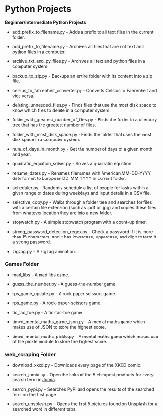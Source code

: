 # Python Projects
**Beginner/Intermediate Python Projects**

* add_prefix_to_filename.py - Adds a prefix to all text files in the current folder.

* add_prefix_to_filename.py - Archives all files that are not text and python files in a computer.

* archive_txt_and_py_files.py - Archives all text and python files in a computer system.

* backup_to_zip.py - Backups an entire folder with its content into a zip file.

* celsius_to_fahrenheit_converter.py - Converts Celsius to Fahrenheit and vice versa.

* deleting_unneeded_files.py - Finds files that use the most disk space to know which files to delete in a computer system.

* folder_with_greatest_number_of_files.py - Finds the folder in a directory tree that has the greatest number of files.

* folder_with_most_disk_space.py - Finds the folder that uses the most disk space in a computer system.

* num_of_days_in_month.py - Get the number of days of a given month and year.

* quadratic_equation_solver.py - Solves a quadratic equation.

* rename_dates.py - Renames filenames with American MM-DD-YYYY date format to European DD-MM-YYYY in current folder.

* scheduler.py - Randomly schedule a list of people for tasks within a given range of dates during weekdays and input details in a CSV file.

* selective_copy.py - Walks through a folder tree and searches for files with a certain file extension (such as .pdf or .jpg) and copies these files from whatever location they are into a new folder.

* stopwatch.py - A simple stopwatch program with a count-up timer.

* strong_password_detection_regex.py - Check a password if it is more than 15 characters, and it has lowercase, uppercase, and digit to term it a strong password.

* zigzag.py - A zigzag animation.


### Games Folder
* mad_libs - A mad libs game.

* guess_the_number.py - A guess-the-number game.

* rps_game_update.py - A rock paper scissors game.

* rps_game.py - A rock-paper-scissors game.

* tic_tac_toe.py - A tic-tac-toe game.

* timed_mental_maths_game_json.py - A mental maths game which makes use of JSON to store the highest score.

* timed_mental_maths_pickle.py - A mental maths game which makes use of the pickle module to store the highest score.


### web_scraping Folder
* download_xkcd.py - Downloads every page of the XKCD comic.

* search_jumia.py - Open the links of the 5 cheapest products for every search term in [Jumia](https://www.jumia.com.ng).

* search_pypi.py - Searches PyPI and opens the results of the searched term on the first page.

* search_unsplash.py - Opens the first 5 pictures found on Unsplash for a searched word in different tabs.
